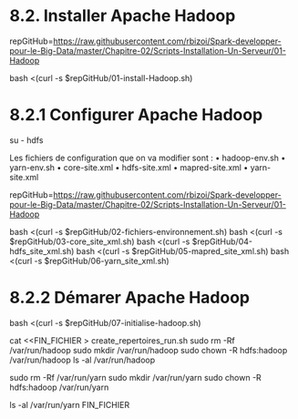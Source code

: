 # 8.2.	Installer Apache Hadoop

repGitHub=https://raw.githubusercontent.com/rbizoi/Spark-developper-pour-le-Big-Data/master/Chapitre-02/Scripts-Installation-Un-Serveur/01-Hadoop

bash <(curl -s $repGitHub/01-install-Hadoop.sh)

# 8.2.1	Configurer Apache Hadoop

su - hdfs

Les fichiers de configuration que on va modifier sont :
        •	hadoop-env.sh
        •	yarn-env.sh
        •	core-site.xml
        •	hdfs-site.xml
        •	mapred-site.xml
        •	yarn-site.xml


repGitHub=https://raw.githubusercontent.com/rbizoi/Spark-developper-pour-le-Big-Data/master/Chapitre-02/Scripts-Installation-Un-Serveur/01-Hadoop

bash <(curl -s $repGitHub/02-fichiers-environnement.sh)
bash <(curl -s $repGitHub/03-core_site_xml.sh)
bash <(curl -s $repGitHub/04-hdfs_site_xml.sh)
bash <(curl -s $repGitHub/05-mapred_site_xml.sh)
bash <(curl -s $repGitHub/06-yarn_site_xml.sh)

# 8.2.2	Démarer Apache Hadoop

bash <(curl -s $repGitHub/07-initialise-hadoop.sh)



cat <<FIN_FICHIER > create_repertoires_run.sh
sudo rm -Rf /var/run/hadoop
sudo mkdir /var/run/hadoop
sudo chown -R hdfs:hadoop /var/run/hadoop
ls -al /var/run/hadoop

sudo rm -Rf /var/run/yarn
sudo mkdir /var/run/yarn
sudo chown -R hdfs:hadoop /var/run/yarn

ls -al /var/run/yarn
FIN_FICHIER

